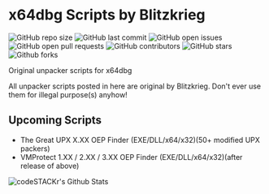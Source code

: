 # x64dbg Scripts by Blitzkrieg

![GitHub repo size](https://img.shields.io/github/repo-size/blitzkrieg99/x64dbg-Scripts-by-Blitzkrieg)
![GitHub last commit](https://img.shields.io/github/last-commit/blitzkrieg99/x64dbg-Scripts-by-Blitzkrieg)
![GitHub open issues](https://img.shields.io/github/issues-raw/blitzkrieg99/x64dbg-Scripts-by-Blitzkrieg)
![GitHub open pull requests](https://img.shields.io/github/issues-pr-raw/blitzkrieg99/x64dbg-Scripts-by-Blitzkrieg)
![GitHub contributors](https://img.shields.io/github/contributors/blitzkrieg99/x64dbg-Scripts-by-Blitzkrieg)
![GitHub stars](https://img.shields.io/github/stars/blitzkrieg99/x64dbg-Scripts-by-Blitzkrieg?style=social)
![Github forks](https://img.shields.io/github/forks/blitzkrieg99/x64dbg-Scripts-by-Blitzkrieg?style=social)

Original unpacker scripts for x64dbg

All unpacker scripts posted in here are original by Blitzkrieg.
Don't ever use them for illegal purpose(s) anyhow!

## Upcoming Scripts
* The Great UPX X.XX OEP Finder (EXE/DLL/x64/x32)(50+ modified UPX packers)
* VMProtect 1.XX / 2.XX / 3.XX OEP Finder (EXE/DLL/x64/x32)(after release of above)

<img align="left" alt="codeSTACKr's Github Stats" src="https://github-readme-stats.codestackr.vercel.app/api?username=blitzkrieg99&show_icons=true&hide_border=true" />
